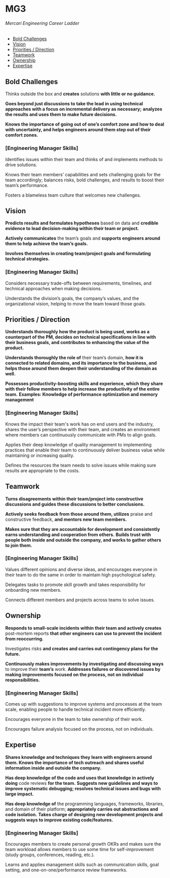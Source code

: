 # MG3
###### Mercari Engineering Career Ladder

 * [Bold Challenges](#bold-challenges)
 * [Vision](#vision)
 * [Priorities / Direction](#priorities--direction)
 * [Teamwork](#teamwork)
 * [Ownership](#ownership)
 * [Expertise](#expertise)

## Bold Challenges
Thinks outside the box and **creates** solutions **with little or no guidance.**

**Goes beyond just discussions to take the lead in using technical approaches with a focus on incremental delivery as necessary;**
**analyzes the results and uses them to make future decisions.**

**Knows the importance of going out of one’s comfort zone and how to deal with uncertainty, and helps engineers around them step out of their comfort zones.**

### [Engineering Manager Skills]

Identifies issues within their team and thinks of and implements methods to drive solutions.

Knows their team members’ capabilities and sets challenging goals for the team accordingly; balances risks, bold challenges, and results to boost their team’s performance.

Fosters a blameless team culture that welcomes new challenges.


## Vision
**Predicts results and formulates hypotheses** based on data and **credible evidence to lead decision-making within their team or project.**

**Actively communicates** the team’s goals and **supports engineers around them to help achieve the team’s goals.**

**Involves themselves in creating team/project goals and formulating technical strategies.**

### [Engineering Manager Skills]

Considers necessary trade-offs between requirements, timelines, and technical approaches when making decisions.

Understands the division’s goals, the company’s values, and the organizational vision, helping to move the team toward those goals.


## Priorities / Direction
**Understands thoroughly how the product is being used, works as a counterpart of the PM, decides on technical specifications in line with their business goals, and contributes to enhancing the value of the product.**

**Understands thoroughly the role of** their team’s domain, **how it is connected to related domains, and its importance to the business, and helps those around them deepen their understanding of the domain as well.**

**Possesses productivity-boosting skills and experience, which they share with their fellow members to help increase the productivity of the entire team.**
**Examples: Knowledge of performance optimization and memory management**

### [Engineering Manager Skills]

Knows the impact their team's work has on end users and the industry, shares the user’s perspective with their team, and creates an environment where members can continuously communicate with PMs to align goals.

Applies their deep knowledge of quality management to implementing practices that enable their team to continuously deliver business value while maintaining or increasing quality.

Defines the resources the team needs to solve issues while making sure results are appropriate to the costs.


## Teamwork
**Turns disagreements within their team/project into constructive discussions and guides these discussions to better conclusions.**

**Actively seeks feedback from those around them, utilizes** praise and constructive feedback, **and mentors new team members.**

**Makes sure that they are accountable for development and consistently earns understanding and cooperation from others.**
**Builds trust with people both inside and outside the company, and works to gather others to join them.**

### [Engineering Manager Skills]

Values different opinions and diverse ideas, and encourages everyone in their team to do the same in order to maintain high psychological safety.

Delegates tasks to promote skill growth and takes responsibility for onboarding new members.

Connects different members and projects across teams to solve issues.


## Ownership
**Responds to small-scale incidents within their team and actively creates** post-mortem reports **that other engineers can use to prevent the incident from reoccurring.**

Investigates risks **and creates and carries out contingency plans for the future.**

**Continuously makes improvements by investigating and discussing ways** to improve their **team’s** work.
**Addresses failures or discovered issues by making improvements focused on the process, not on individual responsibilities.**

### [Engineering Manager Skills]

Comes up with suggestions to improve systems and processes at the team scale, enabling people to handle technical incident more efficiently.

Encourages everyone in the team to take ownership of their work.

Encourages failure analysis focused on the process, not on individuals.


## Expertise
**Shares knowledge and techniques they learn with engineers around them. Knows the importance of tech outreach and shares useful information inside and outside the company.**

**Has deep knowledge of the code and uses that knowledge in actively doing** code reviews **for the team.**
**Suggests new guidelines and ways to improve systematic debugging; resolves technical issues and bugs with large impact.**

**Has deep knowledge of** the programming languages, frameworks, libraries, and domain of their platform; **appropriately carries out abstractions and code isolation.**
**Takes charge of designing new development projects and suggests ways to improve existing code/features.**

### [Engineering Manager Skills]

Encourages members to create personal growth OKRs and makes sure the team workload allows members to use some time for self-improvement (study groups, conferences, reading, etc.).

Learns and applies management skills such as communication skills, goal setting, and one-on-one/performance review frameworks.

